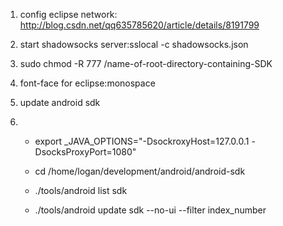 1. config eclipse network:
http://blog.csdn.net/qq635785620/article/details/8191799

2. start shadowsocks server:sslocal -c shadowsocks.json

3. sudo chmod -R 777 /name-of-root-directory-containing-SDK

4. font-face for eclipse:monospace

5. update android sdk
6. 
   * export _JAVA_OPTIONS="-DsockroxyHost=127.0.0.1 -DsocksProxyPort=1080"

   * cd /home/logan/development/android/android-sdk
   
   * ./tools/android list sdk
   
   * ./tools/android update sdk --no-ui --filter index_number

